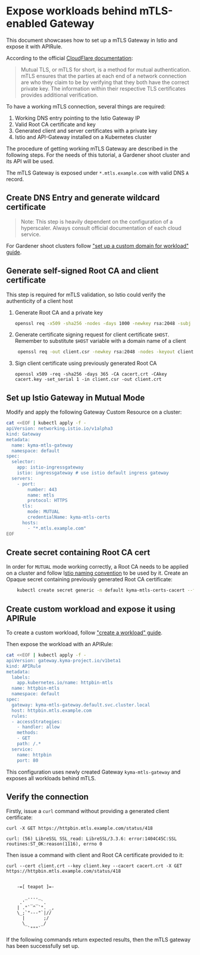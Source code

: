 # Expose workloads behind mTLS-enabled Gateway

This document showcases how to set up a mTLS Gateway in Istio and expose it with APIRule.

According to the official [CloudFlare documentation](https://www.cloudflare.com/learning/access-management/what-is-mutual-tls/):
>Mutual TLS, or mTLS for short, is a method for mutual authentication. mTLS ensures that the parties at each end of a network connection are who they claim to be by verifying that they both have the correct private key. The information within their respective TLS certificates provides additional verification.

To have a working mTLS connection, several things are required:

1. Working DNS entry pointing to the Istio Gateway IP
2. Valid Root CA certificate and key
3. Generated client and server certificates with a private key
4. Istio and API-Gateway installed on a Kubernetes cluster

The procedure of getting working mTLS Gateway are described in the following steps. For the needs of this tutorial, a Gardener shoot cluster and its API will be used.

The mTLS Gateway is exposed under `*.mtls.example.com` with valid DNS `A` record.

## Create DNS Entry and generate wildcard certificate

> Note: This step is heavily dependent on the configuration of a hyperscaler. Always consult official documentation of each cloud service.

For Gardener shoot clusters follow ["set up a custom domain for workload" guide](01-10-setup-custom-domain-for-workload.md).

## Generate self-signed Root CA and client certificate

This step is required for mTLS validation, so Istio could verify the authenticity of a client host

1. Generate Root CA and a private key
    ```sh
    openssl req -x509 -sha256 -nodes -days 1000 -newkey rsa:2048 -subj '/O=Kyma/CN=SelfSigned' -keyout cacert.key -out cacert.crt
    ```
2. Generate certificate signing request for client certificate `$HOST`. Remember to substitute `$HOST` variable with a domain name of a client
   ```sh
    openssl req -out client.csr -newkey rsa:2048 -nodes -keyout client.key -subj "/CN=$HOST/O=Kyma"
   ```
3. Sign client certificate using previously generated Root CA
    ```shell
    openssl x509 -req -sha256 -days 365 -CA cacert.crt -CAkey cacert.key -set_serial 1 -in client.csr -out client.crt
    ```

## Set up Istio Gateway in Mutual Mode

Modify and apply the following Gateway Custom Resource on a cluster:

```sh
cat <<EOF | kubectl apply -f -
apiVersion: networking.istio.io/v1alpha3
kind: Gateway
metadata:
  name: kyma-mtls-gateway
  namespace: default
spec:
  selector:
    app: istio-ingressgateway
    istio: ingressgateway # use istio default ingress gateway
  servers:
    - port:
        number: 443
        name: mtls
        protocol: HTTPS
      tls:
        mode: MUTUAL
        credentialName: kyma-mtls-certs
      hosts:
        - "*.mtls.example.com"
EOF
```
## Create secret containing Root CA cert

In order for `MUTUAL` mode working correctly, a Root CA needs to be applied on a cluster and follow I[stio naming convention](https://istio.io/latest/docs/reference/config/networking/gateway/#ServerTLSSettings) to be used by it.
Create an Opaque secret containing previously generated Root CA certificate:

```sh
    kubectl create secret generic -n default kyma-mtls-certs-cacert --from-file=cacert=cacert.crt
```

## Create custom workload and expose it using APIRule

To create a custom workload, follow ["create a workload" guide](01-00-create-workload.md).

Then expose the workload with an APIRule:

```sh
cat <<EOF | kubectl apply -f -
apiVersion: gateway.kyma-project.io/v1beta1
kind: APIRule
metadata:
  labels:
    app.kubernetes.io/name: httpbin-mtls
  name: httpbin-mtls
  namespace: default
spec:
  gateway: kyma-mtls-gateway.default.svc.cluster.local
  host: httpbin.mtls.example.com
  rules:
  - accessStrategies:
    - handler: allow
    methods:
    - GET
    path: /.*
  service:
    name: httpbin
    port: 80
```

This configuration uses newly created Gateway `kyma-mtls-gateway` and exposes all workloads behind mTLS.

## Verify the connection

Firstly, issue a `curl` command without providing a generated client certificate:
```
curl -X GET https://httpbin.mtls.example.com/status/418

curl: (56) LibreSSL SSL_read: LibreSSL/3.3.6: error:1404C45C:SSL routines:ST_OK:reason(1116), errno 0
```

Then issue a command with client and Root CA certificate provided to it:
```
curl --cert client.crt --key client.key --cacert cacert.crt -X GET https://httpbin.mtls.example.com/status/418


    -=[ teapot ]=-

       _...._
     .'  _ _ `.
    | ."` ^ `". _,
    \_;`"---"`|//
      |       ;/
      \_     _/
        `"""`
```

If the following commands return expected results, then the mTLS gateway has been successfully set up.